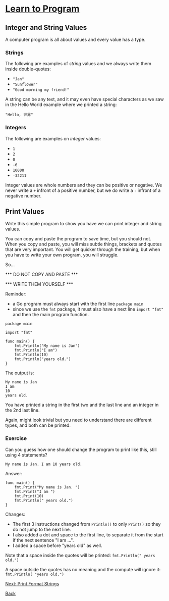 # [Learn to Program](../../README.md) #
## Integer and String Values ##

A computer program is all about values and every value has a type.

### Strings ###
The following are examples of _string_ values and we always write them inside double-quotes:
- `"Jan"`
- `"Sunflower"`
- `"Good morning my friend!"`

A string can be any text, and it may even have special characters as we saw in the Hello World example where we printed a string:

`"Hello, 世界"`

### Integers ###
The following are examples on _integer_ values:
- `1`
- `2`
- `0`
- `-6`
- `10000`
- `-32211`

Integer values are whole numbers and they can be positive or negative. We never write a `+` infront of a positive number, but we do write a `-` infront of a negative number.

## Print Values ##

Write this simple program to show you have we can print integer and string values.

You can copy and paste the program to save time, but you should not. When you copy and paste, you will miss subtle things, brackets and quotes that are very important. You will get quicker through the training, but when you have to write your own program, you will struggle.

So...

*** DO NOT COPY AND PASTE ***

*** WRITE THEM YOURSELF ***


Reminder:
- a Go program must always start with the first line `package main`
- since we use the `fmt` package, it must also have a next line `import "fmt"` and then the main program function.

```
package main

import "fmt"

func main() {
	fmt.Println("My name is Jan")
	fmt.Println("I am")
	fmt.Println(10)
	fmt.Println("years old.")
}
```

The output is:
```
My name is Jan
I am
10
years old.
```

You have printed a string in the first two and the last line and an integer in the 2nd last line.

Again, might look trivial but you need to understand there are different types, and both can be printed.

### Exercise ###
Can you guess how one should change the program to print like this, still using 4 statements?

```
My name is Jan. I am 10 years old.
```

Answer:
```
func main() {
	fmt.Print("My name is Jan. ")
	fmt.Print("I am ")
	fmt.Print(10)
	fmt.Println(" years old.")
}
```

Changes:
- The first 3 instructions changed from `Println()` to only `Print()` so they do not jump to the next line.
- I also added a dot and space to the first line, to separate it from the start if the next sentence "I am ...".
- I added a space before "years old" as well.

Note that a space inside the quotes will be printed:
```fmt.Println(" years old.")```

A space outside the quotes has no meaning and the compute will ignore it:
```fmt.Println( "years old.")```

[Next: Print Format Strings](../int_and_string_values/README.md)

[Back](../../README.md#getting-started)